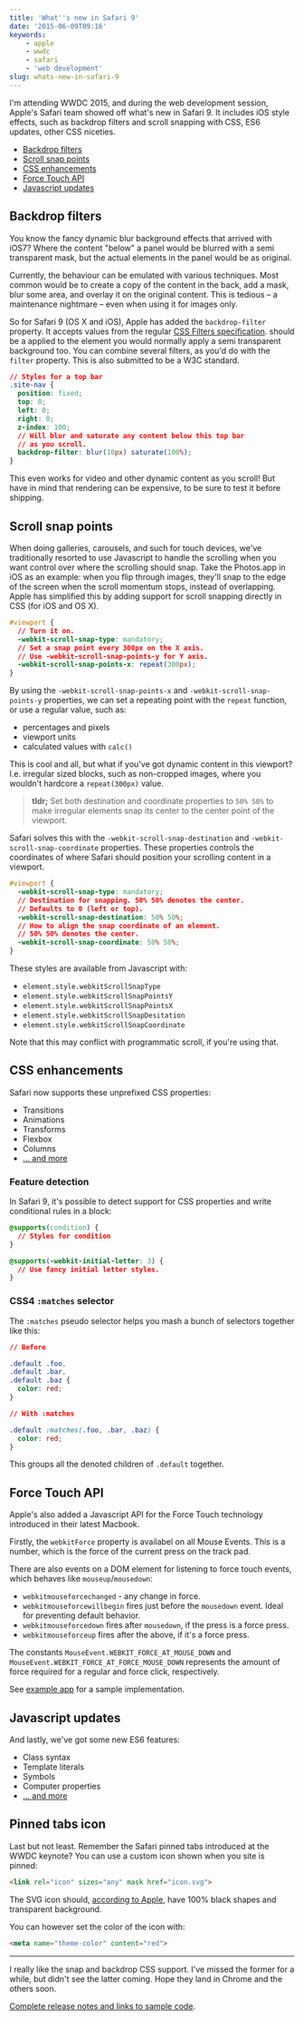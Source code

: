 ```yaml
---
title: 'What''s new in Safari 9'
date: '2015-06-09T09:16'
keywords:
    - apple
    - wwdc
    - safari
    - 'web development'
slug: whats-new-in-safari-9
---
```


I'm attending WWDC 2015, and during the web development session, Apple's Safari team showed off what's new in Safari 9. It includes iOS style effects, such as backdrop filters and scroll snapping with CSS, ES6 updates, other CSS niceties.

- [Backdrop filters](#backdrop-filters)
- [Scroll snap points](#scroll-snap-points)
- [CSS enhancements](#css-enhancements)
- [Force Touch API](#force-touch-api)
- [Javascript updates](#javascript-updates)

## Backdrop filters

You know the fancy dynamic blur background effects that arrived with iOS7? Where the content "below" a panel would be blurred with a semi transparent mask, but the actual elements in the panel would be as original.

Currently, the behaviour can be emulated with various techniques. Most common would be to create a copy of the content in the back, add a mask, blur some area, and overlay it on the original content. This is tedious – a maintenance nightmare – even when using it for images only.

So for Safari 9 (OS X and iOS), Apple has added the `backdrop-filter` property. It accepts values from the regular [CSS Filters specification](http://dev.w3.org/fxtf/filters/#typedef-filter-function-list). should be a applied to the element you would normally apply a semi transparent background too. You can combine several filters, as you'd do with the `filter` property. This is also submitted to be a W3C standard.

```css
// Styles for a top bar
.site-nav {
  position: fixed;
  top: 0;
  left: 0;
  right: 0;
  z-index: 100;
  // Will blur and saturate any content below this top bar
  // as you scroll.
  backdrop-filter: blur(10px) saturate(100%);
}
```

This even works for video and other dynamic content as you scroll! But have in mind that rendering can be expensive, to be sure to test it before shipping.

## Scroll snap points

When doing galleries, carousels, and such for touch devices, we've traditionally resorted to use Javascript to handle the scrolling when you want control over where the scrolling should snap. Take the Photos.app in iOS as an example: when you flip through images, they'll snap to the edge of the screen when the scroll momentum stops, instead of overlapping. Apple has simplified this by adding support for scroll snapping directly in CSS (for iOS and OS X).

```css
#viewport {
  // Turn it on.
  -webkit-scroll-snap-type: mandatory;
  // Set a snap point every 300px on the X axis. 
  // Use -webkit-scroll-snap-points-y for Y axis.
  -webkit-scroll-snap-points-x: repeat(300px);
}
```

By using the `-webkit-scroll-snap-points-x` and `-webkit-scroll-snap-points-y` properties, we can set a repeating point with the `repeat` function, or use a regular value, such as:

- percentages and pixels
- viewport units
- calculated values with `calc()`

This is cool and all, but what if you've got dynamic content in this viewport? I.e. irregular sized blocks, such as non-cropped images, where you wouldn't hardcore a `repeat(300px)` value.

> **tldr;** Set both destination and coordinate properties to `50% 50%` to make irregular elements snap its center to the center point of the viewport. 

Safari solves this with the `-webkit-scroll-snap-destination` and `-webkit-scroll-snap-coordinate` properties. These properties controls the coordinates of where Safari should position your scrolling content in a viewport.

```css
#viewport {
  -webkit-scroll-snap-type: mandatory;
  // Destination for snapping. 50% 50% denotes the center.
  // Defaults to 0 (left or top).
  -webkit-scroll-snap-destination: 50% 50%;
  // How to align the snap coordinate of an element.
  // 50% 50% denotes the center.
  -webkit-scroll-snap-coordinate: 50% 50%;
}
```

These styles are available from Javascript with:

- `element.style.webkitScrollSnapType`
- `element.style.webkitScrollSnapPointsY`
- `element.style.webkitScrollSnapPointsX`
- `element.style.webkitScrollSnapDesitation`
- `element.style.webkitScrollSnapCoordinate`

Note that this may conflict with programmatic scroll, if you're using that.

## CSS enhancements

Safari now supports these unprefixed CSS properties:

- Transitions
- Animations
- Transforms
- Flexbox
- Columns
- [… and more](https://developer.apple.com/library/prerelease/mac/releasenotes/General/WhatsNewInSafari/Articles/Safari_9.html#//apple_ref/doc/uid/TP40014305-CH9-SW28)

### Feature detection

In Safari 9, it's possible to detect support for CSS properties and write conditional rules in a block:

```css
@supports(condition) {
  // Styles for condition
}
```

```css
@supports(-webkit-initial-letter: 3) {
  // Use fancy initial letter styles.
}
```

### CSS4 `:matches` selector

The `:matches` pseudo selector helps you mash a bunch of selectors together like this:

```css
// Before

.default .foo,
.default .bar,
.default .baz {
  color: red;
}

// With :matches

.default :matches(.foo, .bar, .baz) {
  color: red;
}
```

This groups all the denoted children of `.default` together.

## Force Touch API

Apple's also added a Javascript API for the Force Touch technology introduced in their latest Macbook.

Firstly, the `webkitForce` property is availabel on all Mouse Events. This is a number, which is the force of the current press on the track pad.

There are also events on a DOM element for listening to force touch events, which behaves like `mouseup`/`mousedown`:

- `webkitmouseforcechanged` - any change in force.
- `webkitmouseforcewillbegin` fires just before the `mousedown` event. Ideal for preventing default behavior.
- `webkitmouseforcedown` fires after `mousedown`, if the press is a force press.
- `webkitmouseforceup` fires after the above, if it's a force press.

The constants `MouseEvent.WEBKIT_FORCE_AT_MOUSE_DOWN` and `MouseEvent.WEBKIT_FORCE_AT_FORCE_MOUSE_DOWN` represents the amount of force required for a regular and force click, respectively.

See [example app](https://developer.apple.com/library/prerelease/mac/samplecode/WebKitPhotoBrowser/Listings/scripts_new_scripts_js.html#//apple_ref/doc/uid/TP40016150-scripts_new_scripts_js-DontLinkElementID_9) for a sample implementation.

## Javascript updates

And lastly, we've got some new ES6 features:

- Class syntax
- Template literals
- Symbols
- Computer properties
- [… and more](https://developer.apple.com/library/prerelease/mac/releasenotes/General/WhatsNewInSafari/Articles/Safari_9.html#//apple_ref/doc/uid/TP40014305-CH9-SW27)

## Pinned tabs icon

Last but not least. Remember the Safari pinned tabs introduced at the WWDC keynote? You can use a custom icon shown when you site is pinned:

```html
<link rel="icon" sizes="any" mask href="icon.svg">
```

The SVG icon should, [according to Apple](https://developer.apple.com/library/prerelease/mac/releasenotes/General/WhatsNewInSafari/Articles/Safari_9.html#//apple_ref/doc/uid/TP40014305-CH9-SW20), have 100% black shapes and transparent background.

You can however set the color of the icon with:

```html
<meta name="theme-color" content="red">
```

***

I really like the snap and backdrop CSS support. I've missed the former for a while, but didn't see the latter coming. Hope they land in Chrome and the others soon.

[Complete release notes and links to sample code](https://developer.apple.com/library/prerelease/mac/releasenotes/General/WhatsNewInSafari/Introduction/Introduction.html#//apple_ref/doc/uid/TP40014305-CH1-SW1).
